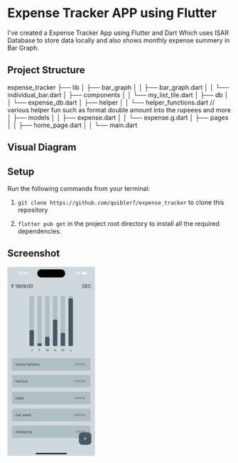 
# Expense Tracker APP using Flutter

I've created a Expense Tracker App using Flutter and Dart
Which uses ISAR Database to store data locally and also shows monthly expense summery in Bar Graph.

## Project Structure

expense_tracker
├── lib
│   ├── bar_graph
│   │   ├── bar_graph.dart
│   │   └── individual_bar.dart
│   ├── components
│   │   └── my_list_tile.dart
│   ├── db
│   │   └── expense_db.dart
│   ├── helper
│   │   └── helper_functions.dart // various helper fun such as format double amount into the rupeees and more
│   ├── models
│   │   ├── expense.dart
│   │   └── expense.g.dart
│   ├── pages
│   │   ├── home_page.dart
│   │   └── main.dart

## Visual Diagram



## Setup

Run the following commands from your terminal:

1) `git clone https://github.com/quibler7/expense_tracker` to clone this repository 

2) `flutter pub get` in the project root directory to install all the required dependencies.

## Screenshot

<tr>
  <img src = "lib/expense1.png" height = 426 width = 196.5 >
</tr>

